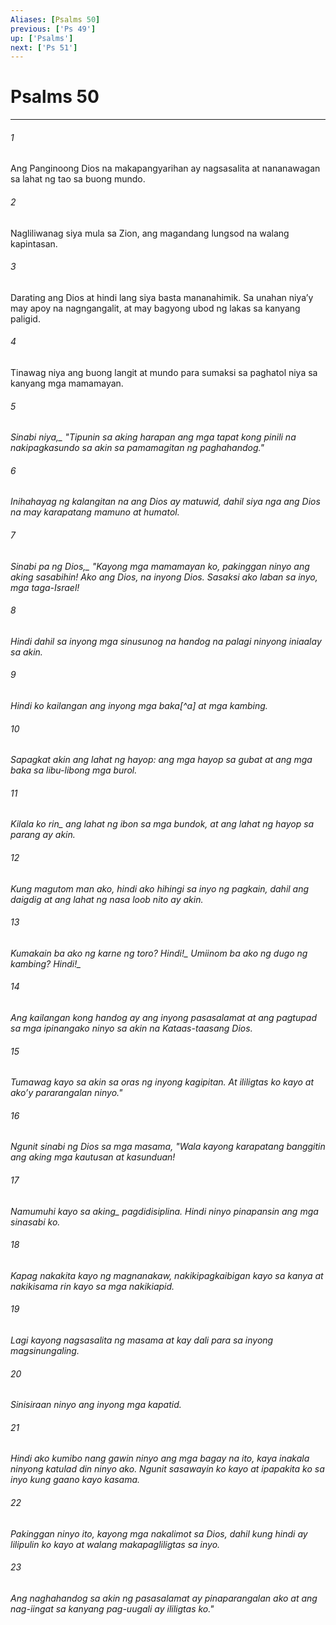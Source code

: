 ```yaml
---
Aliases: [Psalms 50]
previous: ['Ps 49']
up: ['Psalms']
next: ['Ps 51']
---
```

# Psalms 50

***






















###### 1 










Ang Panginoong Dios na makapangyarihan ay nagsasalita at nananawagan sa lahat ng tao sa buong mundo. 





















###### 2 










Nagliliwanag siya mula sa Zion, ang magandang lungsod na walang kapintasan. 





















###### 3 










Darating ang Dios at hindi lang siya basta mananahimik. Sa unahan niyaʼy may apoy na nagngangalit, at may bagyong ubod ng lakas sa kanyang paligid. 





















###### 4 










Tinawag niya ang buong langit at mundo para sumaksi sa paghatol niya sa kanyang mga mamamayan. 





















###### 5 










<i class="trans-change">Sinabi niya,_ "Tipunin sa aking harapan ang mga tapat kong pinili na nakipagkasundo sa akin sa pamamagitan ng paghahandog." 





















###### 6 










Inihahayag ng kalangitan na ang Dios ay matuwid, dahil siya nga ang Dios na may karapatang mamuno at humatol. 





















###### 7 










<i class="trans-change">Sinabi pa ng Dios,_ "Kayong mga mamamayan ko, pakinggan ninyo ang aking sasabihin! Ako ang Dios, na inyong Dios. Sasaksi ako laban sa inyo, mga taga-Israel! 





















###### 8 










Hindi dahil sa inyong mga sinusunog na handog na palagi ninyong iniaalay sa akin. 





















###### 9 










Hindi ko kailangan ang inyong mga baka[^a] at mga kambing. 





















###### 10 










Sapagkat akin ang lahat ng hayop: ang mga hayop sa gubat at ang mga baka sa libu-libong mga burol. 





















###### 11 










Kilala ko <i class="trans-change">rin_ ang lahat ng ibon sa mga bundok, at ang lahat ng hayop sa parang ay akin. 





















###### 12 










Kung magutom man ako, hindi ako hihingi sa inyo ng pagkain, dahil ang daigdig at ang lahat ng nasa loob nito ay akin. 





















###### 13 










Kumakain ba ako ng karne ng toro? <i class="trans-change">Hindi!_ Umiinom ba ako ng dugo ng kambing? <i class="trans-change">Hindi!_ 





















###### 14 










Ang kailangan kong handog ay ang inyong pasasalamat at ang pagtupad sa mga ipinangako ninyo sa akin na Kataas-taasang Dios. 





















###### 15 










Tumawag kayo sa akin sa oras ng inyong kagipitan. At ililigtas ko kayo at akoʼy pararangalan ninyo." 





















###### 16 










Ngunit sinabi ng Dios sa mga masama, "Wala kayong karapatang banggitin ang aking mga kautusan at kasunduan! 





















###### 17 










Namumuhi kayo sa <i class="trans-change">aking_ pagdidisiplina. Hindi ninyo pinapansin ang mga sinasabi ko. 





















###### 18 










Kapag nakakita kayo ng magnanakaw, nakikipagkaibigan kayo sa kanya at nakikisama rin kayo sa mga nakikiapid. 





















###### 19 










Lagi kayong nagsasalita ng masama at kay dali para sa inyong magsinungaling. 





















###### 20 










Sinisiraan ninyo ang inyong mga kapatid. 





















###### 21 










Hindi ako kumibo nang gawin ninyo ang mga bagay na ito, kaya inakala ninyong katulad din ninyo ako. Ngunit sasawayin ko kayo at ipapakita ko sa inyo kung gaano kayo kasama. 





















###### 22 










Pakinggan ninyo ito, kayong mga nakalimot sa Dios, dahil kung hindi ay lilipulin ko kayo at walang makapagliligtas sa inyo. 





















###### 23 










Ang naghahandog sa akin ng pasasalamat ay pinaparangalan ako at ang nag-iingat sa kanyang pag-uugali ay ililigtas ko."
